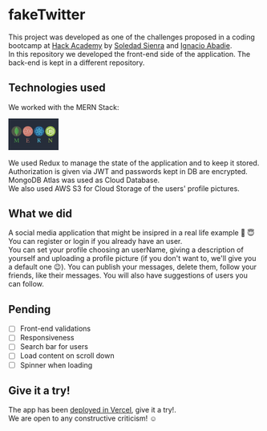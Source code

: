 # fakeTwitter

This project was developed as one of the challenges proposed in a coding bootcamp at [Hack Academy](https://ha.edu.uy/) by [Soledad Sienra](https://github.com/solesienra/) and [Ignacio Abadie](https://github.com/MateSeco/). <br/>
In this repository we developed the front-end side of the application.
The back-end is kept in a different repository.

## Technologies used

We worked with the MERN Stack:

<img src="/src/mern.png" alt="MERN" width="100" padding-top="200px"/>

We used Redux to manage the state of the application and to keep it stored.<br/>
Authorization is given via JWT and passwords kept in DB are encrypted.<br/>
MongoDB Atlas was used as Cloud Database.<br/>
We also used AWS S3 for Cloud Storage of the users' profile pictures.<br/>

## What we did

A social media application that might be insipred in a real life example :see_no_evil: :innocent:<br/>
You can register or login if you already have an user. <br/>
You can set your profile choosing an userName, giving a description of yourself and uploading a profile picture (if you don't want to, we'll give you a default one :wink:).
You can publish your messages, delete them, follow your friends, like their messages.
You will also have suggestions of users you can follow.

## Pending

- [ ] Front-end validations
- [ ] Responsiveness
- [ ] Search bar for users
- [ ] Load content on scroll down
- [ ] Spinner when loading

## Give it a try!

The app has been [deployed in Vercel](https://faketweetfront-drpaogfgh.vercel.app/), give it a try!.<br/>
We are open to any constructive criticism! :relaxed:
